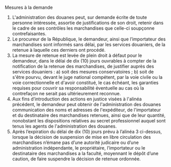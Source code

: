 Mesures à la demande
1) L'administration des douanes peut, sur demande écrite de toute personne
intéressée, assortie de justifications de son droit, retenir dans le cadre de ses
contrôles les marchandises que celle-ci soupçonne contrefaisantes.
2) Le procureur de la République, le demandeur, ainsi que l’importateur des
marchandises sont informés sans délai, par les services douaniers, de la retenue à
laquelle ces derniers ont procédé.
3) La mesure de retenue est levée de plein droit à défaut pour le demandeur, dans le
délai de dix (10) jours ouvrables à compter de la notification de la retenue des
marchandises, de justifier auprès des services douaniers :
a) soit des mesures conservatoires ;
b) soit de s'être pourvu, devant le juge national compétent, par la voie civile
ou la voie correctionnelle et d'avoir constitué, le cas échéant, les
garanties requises pour couvrir sa responsabilité éventuelle au cas où la
contrefaçon ne serait pas ultérieurement reconnue.
4) Aux fins d’introduction des actions en justice visées à l'alinéa précédent, le
demandeur peut obtenir de l'administration des douanes communication des noms
et adresses de l'expéditeur, de l'importateur et du destinataire des marchandises
retenues, ainsi que de leur quantité, nonobstant les dispositions relatives au secret
professionnel auquel sont tenus les agents de l'administration des douanes.
5) Après l’expiration du délai de dix (10) jours prévu à l’alinéa 3 ci-dessus, lorsque la
décision de suspension de mise en libre circulation des marchandises n’émane pas
d’une autorité judicaire ou d’une administration indépendante, le propriétaire,
l’importateur ou le destinataire des marchandises a la faculté, moyennant le dépôt
d’une caution, de faire suspendre la décision de retenue ordonnée.